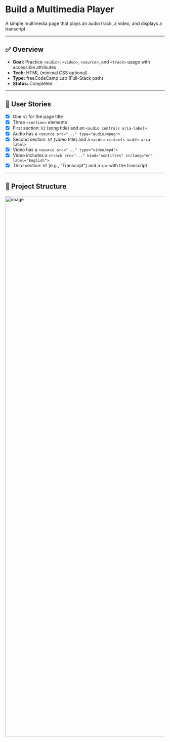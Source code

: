 # Build a Multimedia Player

A simple multimedia page that plays an audio track, a video, and displays a transcript.

---

## ✅ Overview
- **Goal:** Practice `<audio>`, `<video>`, `<source>`, and `<track>` usage with accessible attributes
- **Tech:** HTML (minimal CSS optional)
- **Type:** freeCodeCamp Lab (Full-Stack path)
- **Status:** Completed

---

## 🎯 User Stories
- [x] One `h1` for the page title
- [x] Three `<section>` elements
- [x] First section: `h2` (song title) and an `<audio controls aria-label>`
- [x] Audio has a `<source src="..." type="audio/mpeg">`
- [x] Second section: `h2` (video title) and a `<video controls width aria-label>`
- [x] Video has a `<source src="..." type="video/mp4">`
- [x] Video includes a `<track src="..." kind="subtitles" srclang="en" label="English">`
- [x] Third section: `h2` (e.g., “Transcript”) and a `<p>` with the transcript

---

## 📂 Project Structure
<img width="2879" height="1703" alt="image" src="https://github.com/user-attachments/assets/6ce2647d-3b1e-4b2e-82e0-045f4cb4d0a3" />
